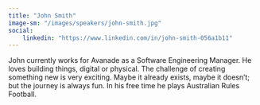 ```yaml
---
title: "John Smith"
image-sm: "/images/speakers/john-smith.jpg"
social:
    linkedin: "https://www.linkedin.com/in/john-smith-056a1b11"    
---
```


John currently works for Avanade as a Software Engineering Manager. 
He loves building things, digital or physical. The challenge of 
creating something new is very exciting. Maybe it already exists, 
maybe it doesn’t; but the journey is always fun. In his free time 
he plays Australian Rules Football.